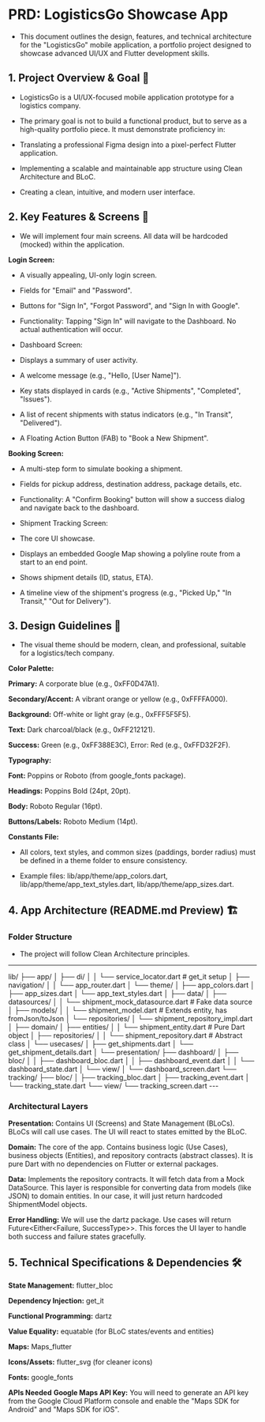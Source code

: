 # PRD: LogisticsGo Showcase App
- This document outlines the design, features, and technical architecture for the "LogisticsGo" mobile application, a portfolio project designed to showcase advanced UI/UX and Flutter development skills.

## 1. Project Overview & Goal 🎯
- LogisticsGo is a UI/UX-focused mobile application prototype for a logistics company.

- The primary goal is not to build a functional product, but to serve as a high-quality portfolio piece. It must demonstrate proficiency in:

- Translating a professional Figma design into a pixel-perfect Flutter application.

- Implementing a scalable and maintainable app structure using Clean Architecture and BLoC.

- Creating a clean, intuitive, and modern user interface.

## 2. Key Features & Screens 📱
- We will implement four main screens. All data will be hardcoded (mocked) within the application.

**Login Screen:**

- A visually appealing, UI-only login screen.

- Fields for "Email" and "Password".

- Buttons for "Sign In", "Forgot Password", and "Sign In with Google".

- Functionality: Tapping "Sign In" will navigate to the Dashboard. No actual authentication will occur.

- Dashboard Screen:

- Displays a summary of user activity.

- A welcome message (e.g., "Hello, [User Name]").

- Key stats displayed in cards (e.g., "Active Shipments", "Completed", "Issues").

- A list of recent shipments with status indicators (e.g., "In Transit", "Delivered").

- A Floating Action Button (FAB) to "Book a New Shipment".

**Booking Screen:**

- A multi-step form to simulate booking a shipment.

- Fields for pickup address, destination address, package details, etc.

- Functionality: A "Confirm Booking" button will show a success dialog and navigate back to the dashboard.

- Shipment Tracking Screen:

- The core UI showcase.

- Displays an embedded Google Map showing a polyline route from a start to an end point.

- Shows shipment details (ID, status, ETA).

- A timeline view of the shipment's progress (e.g., "Picked Up," "In Transit," "Out for Delivery").

## 3. Design Guidelines 🎨
- The visual theme should be modern, clean, and professional, suitable for a logistics/tech company.

**Color Palette:**

**Primary:** A corporate blue (e.g., 0xFF0D47A1).

**Secondary/Accent:** A vibrant orange or yellow (e.g., 0xFFFFA000).

**Background:** Off-white or light gray (e.g., 0xFFF5F5F5).

**Text:** Dark charcoal/black (e.g., 0xFF212121).

**Success:** Green (e.g., 0xFF388E3C), Error: Red (e.g., 0xFFD32F2F).

**Typography:**

**Font:** Poppins or Roboto (from google_fonts package).

**Headings:** Poppins Bold (24pt, 20pt).

**Body:** Roboto Regular (16pt).

**Buttons/Labels:** Roboto Medium (14pt).

**Constants File:**

- All colors, text styles, and common sizes (paddings, border radius) must be defined in a theme folder to ensure consistency.

- Example files: lib/app/theme/app_colors.dart, lib/app/theme/app_text_styles.dart, lib/app/theme/app_sizes.dart.

## 4. App Architecture (README.md Preview) 🏗️
### Folder Structure
- The project will follow Clean Architecture principles.

---
lib/
├── app/
│   ├── di/
│   │   └── service_locator.dart  # get_it setup
│   ├── navigation/
│   │   └── app_router.dart
│   └── theme/
│       ├── app_colors.dart
│       ├── app_sizes.dart
│       └── app_text_styles.dart
│
├── data/
│   ├── datasources/
│   │   └── shipment_mock_datasource.dart # Fake data source
│   ├── models/
│   │   └── shipment_model.dart         # Extends entity, has fromJson/toJson
│   └── repositories/
│       └── shipment_repository_impl.dart
│
├── domain/
│   ├── entities/
│   │   └── shipment_entity.dart        # Pure Dart object
│   ├── repositories/
│   │   └── shipment_repository.dart    # Abstract class
│   └── usecases/
│       ├── get_shipments.dart
│       └── get_shipment_details.dart
│
└── presentation/
    ├── dashboard/
    │   ├── bloc/
    │   │   ├── dashboard_bloc.dart
    │   │   ├── dashboard_event.dart
    │   │   └── dashboard_state.dart
    │   └── view/
    │       └── dashboard_screen.dart
    └── tracking/
        ├── bloc/
        │   ├── tracking_bloc.dart
        │   ├── tracking_event.dart
        │   └── tracking_state.dart
        └── view/
            └── tracking_screen.dart
    ---
### Architectural Layers
**Presentation:** Contains UI (Screens) and State Management (BLoCs). BLoCs will call use cases. The UI will react to states emitted by the BLoC.

**Domain:** The core of the app. Contains business logic (Use Cases), business objects (Entities), and repository contracts (abstract classes). It is pure Dart with no dependencies on Flutter or external packages.

**Data:** Implements the repository contracts. It will fetch data from a Mock DataSource. This layer is responsible for converting data from models (like JSON) to domain entities. In our case, it will just return hardcoded ShipmentModel objects.

**Error Handling:** We will use the dartz package. Use cases will return Future<Either<Failure, SuccessType>>. This forces the UI layer to handle both success and failure states gracefully.

## 5. Technical Specifications & Dependencies 🛠️
**State Management:** flutter_bloc

**Dependency Injection:** get_it

**Functional Programming:** dartz

**Value Equality:** equatable (for BLoC states/events and entities)

**Maps:** Maps_flutter

**Icons/Assets:** flutter_svg (for cleaner icons)

**Fonts:** google_fonts

**APIs Needed**
**Google Maps API Key:** You will need to generate an API key from the Google Cloud Platform console and enable the "Maps SDK for Android" and "Maps SDK for iOS".


